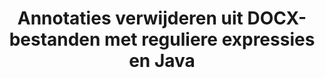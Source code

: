 ---
############################# Static ############################
layout: "auto-gen-gist"
draft: false
path: "nl/redaction/java/annotation/docx"
otherformats: CSV DOC DOCM DOT DOTM DOTX PDF POT POTM PPS PPSM PPSX PPT PPTM PPTX RTF XLS XLSM XLSX XLT XLTM XLTX  

############################# Head ############################
head_title: "Bewerk DOCX annotaties via reguliere expressie in Java"
head_description: "Met de Java API van GroupDocs.Redaction kunnen ontwikkelaars annotaties uit PDF DOC DOCX RTF XLSX CSV PPT PPTX en afbeeldingen redigeren met behulp van reguliere expressies in Java"

############################# Header ############################
title: "Annotaties verwijderen uit DOCX-bestanden met reguliere expressies en Java"
description: "Met de Java-API van GroupDocs.Redaction kunnen gevoelige opmerkingen uit tekstverwerkingsdocumenten, werkbladen, presentaties, PDFs en afbeeldingen worden geredigeerd, verborgen of verwijderd met behulp van reguliere expressies."

################### SubMenu/Download Button #####################
button:
    enable: true

############################# About ############################
about:
    enable: true
    title: "Wat is het opschonen van reacties?"
    content: |
        Tekstredactie of opschoning is het proces waarbij de vertrouwelijke of ongewenste annotaties uit digitale documenten worden verwijderd terwijl de rest van het document of de alinea die het bevat intact blijft. Redactie helpt zowel gebruikers als organisaties om hun gevoelige informatie te beschermen door ze te verbergen of permanent te verwijderen. Met GroupDocs.Redaction Java API kunnen gebruikers nu gevoelige tekst redigeren, verbergen of verwijderen uit tekstverwerkingsdocumenten, werkbladen, presentaties, PDF en rasterafbeeldingsbestanden. De API biedt een breed scala aan opties en methoden voor het redigeren van privé-informatie in de documenten. Het ondersteunt zoeken en redigeren met behulp van reguliere expressies, het gebruik van tekstuele (vrijstellingscodes) of grafische (gekleurde rechthoeken) redacties en nog veel meer. Dus waarom zou u het niet eens proberen en uw documentredactieproces automatiseren door de API te downloaden en de basis- en geavanceerde functies ervan te verkennen.

############################# Steps ############################
steps:
    enable: true
    block:
    - title_left: "Bewerk DOCX annotaties met reguliere expressies in Java"
      content_left: |
        Met GroupDocs.Redaction kunt u eenvoudig gegevens van gevoelige of privé-aard uit uw documenten verwijderen. De meest populaire redactioneel geval is het verwijderen van een annotatie uit een document. 

        De volgende code kan worden gebruikt om annotatieredactie toe te passen op een document met behulp van reguliere expressies. Hiermee kunnen gebruikers alle opmerkingen vervangen, verwijzend naar "john" door een "[redacted]" als vrijstellingscode,

      title_right: "Verwijder gevoelige gegevens uit DOCX-opmerkingen"
      content_right: |
        * Maak een instantie van de klasse [Redactor](https://apireference.groupdocs.com/redaction/java/com.groupdocs.redaction/Redactor) en upload DOCX-bestand
        * Maak een instantie van de klasse [AnnotationRedaction](https://apireference.groupdocs.com/redaction/java/com.groupdocs.redaction.redactions/AnnotationRedaction)
        * Roep de methode redactor.apply aan met het object van de klasse AnnotationRedaction
        * Roep de methode redactor.save aan om de wijzigingen op te slaan 

      gisthash: "75d727ec8cec6c416b307caeee59f44b"
      gistfile: "AnnotatieRedaction.java"
      
    - title_left: "systeem vereisten"
      content_left: |
        GroupDocs.Redaction for Java API's worden ondersteund op alle belangrijke platforms en besturingssystemen. Ga voor de volledige gids met systeemvereisten naar [systeemvereisten](https://docs.groupdocs.com/redaction/java/system-requirements) Voordat u de onderstaande code uitvoert, moet u ervoor zorgen dat de volgende vereisten op uw systeem zijn geïnstalleerd :
        * Besturingssystemen: Microsoft Windows, Linux, MacOS
        * Ontwikkelomgeving: NetBeans, Intellij IDEA, Eclipse etc
        * Java Runtime-omgeving: J2SE 6.0 en hoger
        * Download de nieuwste versie van GroupDocs.Redaction for Java van [Maven](https://repository.groupdocs.com/webapp/#/artifacts/browse/tree/General/repo/com/groupdocs/groupdocs-redaction)
        
      title_right: "Hoe gebruikt u GroupDocs.Redaction?"
      content_right: |
        * Sta gebruikers toe om aangepaste documentindelingen en soorten redacties toe te voegen
        * Er is geen extra software nodig om gevoelige informatie te verwijderen
        * Mogelijkheid om het weergavedocument voor het paginabereik in te stellen als PDF
        * Gemakkelijke manier om verschillende soorten metadata te redigeren: auteursnaam, versie, titel, onderwerp, beschrijving en nog veel meer
        * Extractie van documentinformatie - bestandstype, aantal pagina's enz.

############################# Demos ############################
demos:
    enable: true
############################# About Formats ############################
about_formats:
    enable: true
############################# More Formats ############################
more_formats:
    enable: true

############################# Back to top ###############################
back_to_top:
    enable: true
---